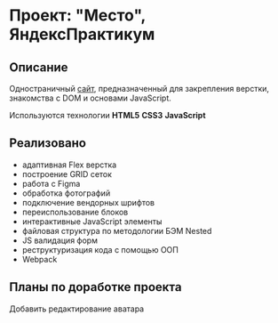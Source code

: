 # Проект: "Место", ЯндексПрактикум

## Описание


Одностраничный [сайт](https://pittburg.github.io/mesto/), предназначенный для закрепления верстки,
знакомства с DOM и основами JavaScript. 

Используются технологии **HTML5**  **CSS3** **JavaScript**


## Реализовано


- адаптивная Flex верстка
- построение GRID сеток
- работа с Figma
- обработка фотографий
- подключение вендорных шрифтов
- переиспользование блоков
- интерактивные JavaScript элементы
- файловая структура по методологии БЭМ Nested
- JS валидация форм
- реструктуризация кода с помощью ООП
- Webpack

## Планы по доработке проекта

Добавить редактирование аватара
